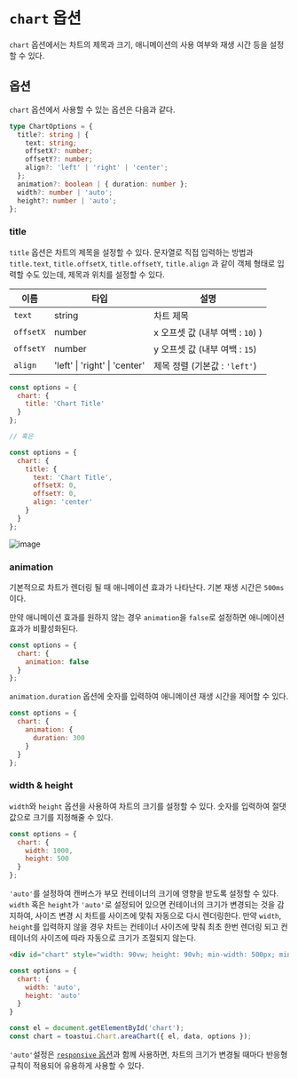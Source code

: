 # `chart` 옵션

`chart` 옵션에서는 차트의 제목과 크기, 애니메이션의 사용 여부와 재생 시간 등을 설정할 수 있다.

## 옵션
`chart` 옵션에서 사용할 수 있는 옵션은 다음과 같다.

```ts
type ChartOptions = {
  title?: string | {
    text: string;
    offsetX?: number;
    offsetY?: number;
    align?: 'left' | 'right' | 'center';
  };
  animation?: boolean | { duration: number };
  width?: number | 'auto';
  height?: number | 'auto';
};
```

### title

`title` 옵션은 차트의 제목을 설정할 수 있다. 문자열로 직접 입력하는 방법과 `title.text`, `title.offsetX`, `title.offsetY`, `title.align` 과 같이 객체 형태로 입력할 수도 있는데, 제목과 위치를 설정할 수 있다.

| 이름 | 타입 | 설명 |
| --- | --- | --- |
| `text` | string | 차트 제목 |
| `offsetX` | number | x 오프셋 값 (내부 여백 : `10`) ) |
| `offsetY` | number | y 오프셋 값 (내부 여백 : `15`) |
| `align` | 'left' \| 'right' \| 'center' | 제목 정렬 (기본값 : `'left'`) |

```js
const options = {
  chart: {
    title: 'Chart Title'
  }
};

// 혹은

const options = {
  chart: {
    title: {
      text: 'Chart Title',
      offsetX: 0,
      offsetY: 0,
      align: 'center'
    }
  }
};
```

![image](https://user-images.githubusercontent.com/43128697/102858963-7a11a480-446e-11eb-94ac-0008113fe5f5.png)


### animation

기본적으로 차트가 렌더링 될 때 애니메이션 효과가 나타난다. 기본 재생 시간은 `500ms`이다.

만약 애니메이션 효과를 원하지 않는 경우 `animation`을 `false`로 설정하면 애니메이션 효과가 비활성화된다.

```js
const options = {
  chart: {
    animation: false
  }
};
```

`animation.duration` 옵션에 숫자를 입력하여 애니메이션 재생 시간을 제어할 수 있다.

```js
const options = {
  chart: {
    animation: {
      duration: 300
    }
  }
};
```

### width & height

`width`와 `height` 옵션을 사용하여 차트의 크기를 설정할 수 있다.
숫자를 입력하여 절댓값으로 크기를 지정해줄 수 있다.

```js
const options = {
  chart: {
    width: 1000,
    height: 500
  }
};
```

`'auto'`를 설정하여 캔버스가 부모 컨테이너의 크기에 영향을 받도록 설정할 수 있다. `width` 혹은 `height`가 `'auto'`로 설정되어 있으면 컨테이너의 크기가 변경되는 것을 감지하여, 사이즈 변경 시 차트를 사이즈에 맞춰 자동으로 다시 렌더링한다. 만약 `width`, `height`를 입력하지 않을 경우 차트는 컨테이너 사이즈에 맞춰 최초 한번 렌더링 되고 컨테이너의 사이즈에 따라 자동으로 크기가 조절되지 않는다.

```html
<div id="chart" style="width: 90vw; height: 90vh; min-width: 500px; min-height: 300px;">
```

```js
const options = {
  chart: {
    width: 'auto',
    height: 'auto'
  }
}

const el = document.getElementById('chart');
const chart = toastui.Chart.areaChart({ el, data, options });
```

`'auto'`설정은 [`responsive` 옵션](./common-responsive-options.md)과 함께 사용하면, 차트의 크기가 변경될 때마다 반응형 규칙이 적용되어 유용하게 사용할 수 있다.
